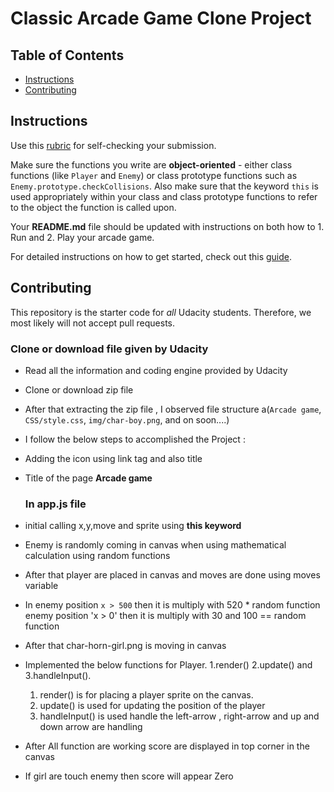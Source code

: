 # Classic Arcade Game Clone Project

## Table of Contents

-   [Instructions](#instructions)
-   [Contributing](#contributing)

## Instructions

Use this [rubric](https://review.udacity.com/#!/rubrics/15/view) for self-checking your submission.

Make sure the functions you write are **object-oriented** - either class functions (like `Player` and `Enemy`) or class prototype functions such as `Enemy.prototype.checkCollisions`. Also make sure that the keyword `this` is used appropriately within your class and class prototype functions to refer to the object the function is called upon.

Your **README.md** file should be updated with instructions on both how to 1. Run and 2. Play your arcade game.

For detailed instructions on how to get started, check out this [guide](https://docs.google.com/document/d/1v01aScPjSWCCWQLIpFqvg3-vXLH2e8_SZQKC8jNO0Dc/pub?embedded=true).

## Contributing

This repository is the starter code for _all_ Udacity students. Therefore, we most likely will not accept pull requests.

### Clone or download file given by Udacity

-   Read all the information and coding engine provided by Udacity
-   Clone or download zip file
-   After that extracting the zip file , I observed file structure a(`Arcade game`, `CSS/style.css`,
                                                                    `img/char-boy.png`, and on soon....)

-   I follow the below steps to accomplished the Project :
-   Adding the icon using link tag and also title
-   Title of the page **Arcade game**
    ### In  app.js file
-   initial calling x,y,move and sprite using **this keyword**
-   Enemy is randomly coming in canvas when using mathematical calculation using random functions
-   After that player are placed in canvas and moves are done using moves variable
-   In enemy position `x > 500` then it is multiply with 520 \* random function
     enemy position 'x > 0' then it is multiply with 30 and 100 == random function
-   After that char-horn-girl.png is moving in canvas
-   Implemented the below functions for Player.
     1.render()
     2.update() and
     3.handleInput().

    1.  render() is for placing a player sprite on the canvas.
    2.  update() is used for updating the position of the player
    3.  handleInput() is used handle the left-arrow , right-arrow and up and down arrow are handling

-   After All function are working score are displayed in top corner in the canvas
-   If girl are touch enemy then score will appear Zero
